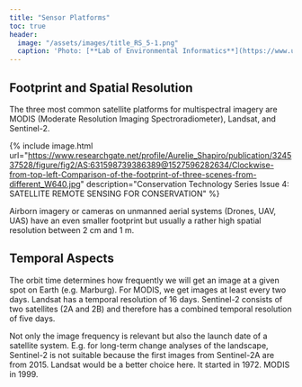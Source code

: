 ```yaml
---
title: "Sensor Platforms"
toc: true
header:
  image: "/assets/images/title_RS_5-1.png"
  caption: 'Photo: [**Lab of Environmental Informatics**](https://www.uni-marburg.de/en/fb19/disciplines/physisch/environmentalinformatics){:target="_blank"}'
---
```



## Footprint and Spatial Resolution

The three most common satellite platforms for multispectral imagery are MODIS (Moderate Resolution Imaging Spectroradiometer), Landsat, and Sentinel-2.

{% include image.html url="https://www.researchgate.net/profile/Aurelie_Shapiro/publication/324537528/figure/fig2/AS:631598739386389@1527596282634/Clockwise-from-top-left-Comparison-of-the-footprint-of-three-scenes-from-different_W640.jpg" description="Conservation Technology Series Issue 4: SATELLITE REMOTE SENSING FOR CONSERVATION" %}

Airborn imagery or cameras on unmanned aerial systems (Drones, UAV, UAS) have an even smaller footprint but usually a rather high spatial resolution between 2 cm and 1 m.


## Temporal Aspects

The orbit time determines how frequently we will get an image at a given spot on Earth (e.g. Marburg).
For MODIS, we get images at least every two days. Landsat has a temporal resolution of 16 days.
Sentinel-2 consists of two satellites (2A and 2B) and therefore has a combined temporal resolution of five days.

Not only the image frequency is relevant but also the launch date of a satellite system.
E.g. for long-term change analyses of the landscape, Sentinel-2 is not suitable because the first images from Sentinel-2A are from 2015.
Landsat would be a better choice here. It started in 1972. MODIS in 1999.






